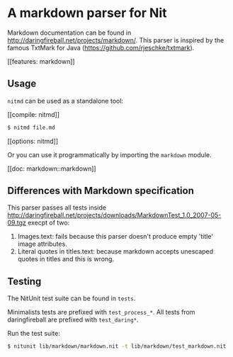 # A markdown parser for Nit

Markdown documentation can be found in http://daringfireball.net/projects/markdown/.
This parser is inspired by the famous TxtMark for Java (https://github.com/rjeschke/txtmark).

[[features: markdown]]

## Usage

`nitmd` can be used as a standalone tool:

[[compile: nitmd]]

~~~bash
$ nitmd file.md
~~~

[[options: nitmd]]

Or you can use it programmatically by importing the `markdown` module.

[[doc: markdown::markdown]]

## Differences with Markdown specification

This parser passes all tests inside http://daringfireball.net/projects/downloads/MarkdownTest_1.0_2007-05-09.tgz execpt of two:

1. Images.text: fails because this parser doesn't produce empty 'title' image attributes.
2. Literal quotes in titles.text: because markdown accepts unescaped quotes in titles and this is wrong.

## Testing

The NitUnit test suite can be found in `tests`.

Minimalists tests are prefixed with `test_process_*`. All tests from daringfireball are prefixed with `test_daring*`.

Run the test suite:

~~~bash
$ nitunit lib/markdown/markdown.nit -t lib/markdown/test_markdown.nit
~~~

